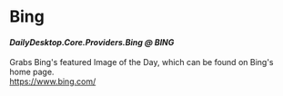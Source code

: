 # Bing
#### *DailyDesktop.Core.Providers.Bing @ BING*

Grabs Bing's featured Image of the Day, which can be found on Bing's home page.<br />
https://www.bing.com/
